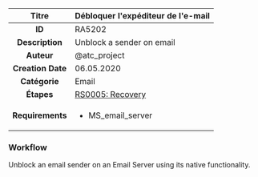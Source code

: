 | Titre                       | Débloquer l'expéditeur de l'e-mail         |
|:---------------------------:|:--------------------|
| **ID**                      | RA5202            |
| **Description**             | Unblock a sender on email   |
| **Auteur**                  | @atc_project        |
| **Creation Date**           | 06.05.2020 |
| **Catégorie**                | Email      |
| **Étapes**                   |[RS0005: Recovery](../Response_Stages/RS0005.md)| 
| **Requirements** |<ul><li>MS_email_server</li></ul>|

### Workflow

Unblock an email sender on an Email Server using its native functionality.  
